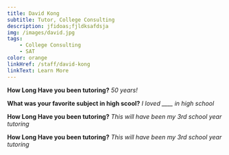 ```yaml
---
title: David Kong
subtitle: Tutor, College Consulting
description: jfidoas;fjldksafdsja
img: /images/david.jpg
tags:
    - College Consulting
    - SAT
color: orange
linkHref: /staff/david-kong
linkText: Learn More
---
```


**How Long Have you been tutoring?**
_50 years!_

**What was your favorite subject in high scool?**
_I loved \_\_\_\_ in high school_

**How Long Have you been tutoring?**
_This will have been my 3rd school year tutoring_

**How Long Have you been tutoring?**
_This will have been my 3rd school year tutoring_
